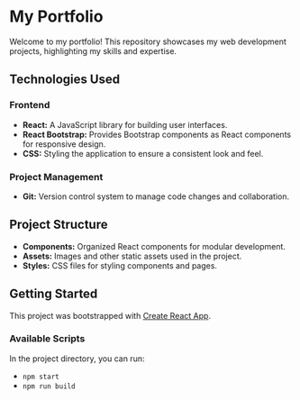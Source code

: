 # My Portfolio

Welcome to my portfolio! This repository showcases my web development projects, highlighting my skills and expertise.

## Technologies Used

### Frontend
- **React:** A JavaScript library for building user interfaces.
- **React Bootstrap:** Provides Bootstrap components as React components for responsive design.
- **CSS:** Styling the application to ensure a consistent look and feel.

### Project Management
- **Git:** Version control system to manage code changes and collaboration.

## Project Structure
- **Components:** Organized React components for modular development.
- **Assets:** Images and other static assets used in the project.
- **Styles:** CSS files for styling components and pages.

## Getting Started

This project was bootstrapped with [Create React App](https://github.com/facebook/create-react-app).

### Available Scripts

In the project directory, you can run:
- `npm start`
- `npm run build`
